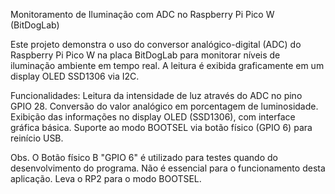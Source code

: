 Monitoramento de Iluminação com ADC no Raspberry Pi Pico W (BitDogLab)

Este projeto demonstra o uso do conversor analógico-digital (ADC) do Raspberry Pi Pico W na placa BitDogLab para monitorar níveis de iluminação ambiente em tempo real. A leitura é exibida graficamente em um display OLED SSD1306 via I2C.

Funcionalidades:
   Leitura da intensidade de luz através do ADC no pino GPIO 28.
   Conversão do valor analógico em porcentagem de luminosidade.
   Exibição das informações no display OLED (SSD1306), com interface gráfica básica.
   Suporte ao modo BOOTSEL via botão físico (GPIO 6) para reinício USB.

Obs. O Botão físico B "GPIO 6" é utilizado para testes quando do desenvolvimento do programa. Não é essencial para o funcionamento
desta aplicação. Leva o RP2 para o modo BOOTSEL.

